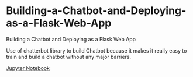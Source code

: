 # Building-a-Chatbot-and-Deploying-as-a-Flask-Web-App
Building a Chatbot and Deploying as a Flask Web App


Use of chatterbot library to build Chatbot because it makes it really easy to train and build a chatbot without any major barriers.


[Jupyter Notebook](./Building-a-Chatbot-and-Deploying-as-a-Flask-Web-App.ipynb)
